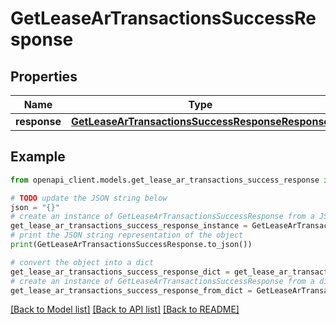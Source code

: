 # GetLeaseArTransactionsSuccessResponse


## Properties

Name | Type | Description | Notes
------------ | ------------- | ------------- | -------------
**response** | [**GetLeaseArTransactionsSuccessResponseResponse**](GetLeaseArTransactionsSuccessResponseResponse.md) |  | 

## Example

```python
from openapi_client.models.get_lease_ar_transactions_success_response import GetLeaseArTransactionsSuccessResponse

# TODO update the JSON string below
json = "{}"
# create an instance of GetLeaseArTransactionsSuccessResponse from a JSON string
get_lease_ar_transactions_success_response_instance = GetLeaseArTransactionsSuccessResponse.from_json(json)
# print the JSON string representation of the object
print(GetLeaseArTransactionsSuccessResponse.to_json())

# convert the object into a dict
get_lease_ar_transactions_success_response_dict = get_lease_ar_transactions_success_response_instance.to_dict()
# create an instance of GetLeaseArTransactionsSuccessResponse from a dict
get_lease_ar_transactions_success_response_from_dict = GetLeaseArTransactionsSuccessResponse.from_dict(get_lease_ar_transactions_success_response_dict)
```
[[Back to Model list]](../README.md#documentation-for-models) [[Back to API list]](../README.md#documentation-for-api-endpoints) [[Back to README]](../README.md)


